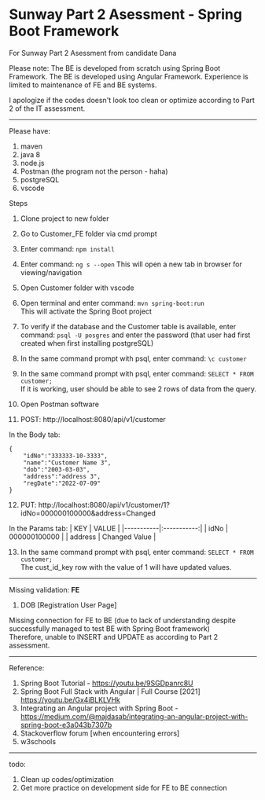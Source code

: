 # Sunway Part 2 Asessment - Spring Boot Framework 
For Sunway Part 2 Asessment from candidate Dana

Please note:
The BE is developed from scratch using Spring Boot Framework. The BE is developed using Angular Framework. Experience is limited to maintenance of FE and BE systems.

I apologize if the codes doesn't look too clean or optimize according to Part 2 of the IT assessment. 
***
Please have:
1) maven
2) java 8
3) node.js
4) Postman (the program not the person - haha)
5) postgreSQL
6) vscode

Steps 
1) Clone project to new folder
2) Go to Customer_FE folder via cmd prompt
3) Enter command: ``` npm install ```
4) Enter command: ``` ng s --open ```
This will open a new tab in browser for viewing/navigation

5) Open Customer folder with vscode
6) Open terminal and enter command: ``` mvn spring-boot:run ```<br/>
This will activate the Spring Boot project

7) To verify if the database and the Customer table is available, enter command: ``` psql -U posgres ``` and enter the password (that user had first created when first installing postgreSQL)
8) In the same command prompt with psql, enter command: ``` \c customer ```
9) In the same command prompt with psql, enter command: ``` SELECT * FROM customer; ```<br/>
If it is working, user should be able to see 2 rows of data from the query.

10) Open Postman software
11) POST: http://localhost:8080/api/v1/customer 

In the Body tab:
``` 
{
    "idNo":"333333-10-3333",
    "name":"Customer Name 3",
    "dob":"2003-03-03",
    "address":"address 3",
    "regDate":"2022-07-09"    
}
```

12) PUT: http://localhost:8080/api/v1/customer/1?idNo=000000100000&address=Changed 

In the Params tab:
| KEY | VALUE | 
|-----------|:-----------:|
| idNo | 000000100000 | 
| address | Changed Value | 

13) In the same command prompt with psql, enter command: ``` SELECT * FROM customer; ```<br/> The cust_id_key row with the value of 1 will have updated values.



***
Missing validation:
__FE__
1) DOB [Registration User Page]

Missing connection for FE to BE (due to lack of understanding despite successfully managed to test BE with Spring Boot framework)<br/>
Therefore, unable to INSERT and UPDATE as according to Part 2 assessment.

***
Reference:
1) Spring Boot Tutorial - https://youtu.be/9SGDpanrc8U
2) Spring Boot Full Stack with Angular | Full Course [2021]  https://youtu.be/Gx4iBLKLVHk
3) Integrating an Angular project with Spring Boot - https://medium.com/@majdasab/integrating-an-angular-project-with-spring-boot-e3a043b7307b
4) Stackoverflow forum [when encountering errors]
5) w3schools


***
todo:
1) Clean up codes/optimization
2) Get more practice on development side for FE to BE connection
